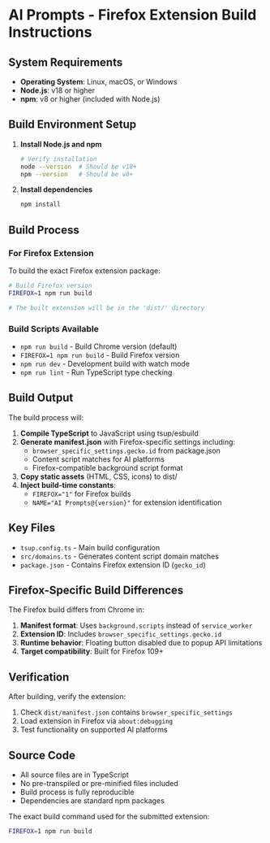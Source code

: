 # AI Prompts - Firefox Extension Build Instructions

## System Requirements

- **Operating System**: Linux, macOS, or Windows
- **Node.js**: v18 or higher
- **npm**: v8 or higher (included with Node.js)

## Build Environment Setup

1. **Install Node.js and npm**
   ```bash
   # Verify installation
   node --version  # Should be v18+
   npm --version   # Should be v8+
   ```

2. **Install dependencies**
   ```bash
   npm install
   ```

## Build Process

### For Firefox Extension

To build the exact Firefox extension package:

```bash
# Build Firefox version
FIREFOX=1 npm run build

# The built extension will be in the 'dist/' directory
```

### Build Scripts Available

- `npm run build` - Build Chrome version (default)
- `FIREFOX=1 npm run build` - Build Firefox version
- `npm run dev` - Development build with watch mode
- `npm run lint` - Run TypeScript type checking

## Build Output

The build process will:

1. **Compile TypeScript** to JavaScript using tsup/esbuild
2. **Generate manifest.json** with Firefox-specific settings including:
   - `browser_specific_settings.gecko.id` from package.json
   - Content script matches for AI platforms
   - Firefox-compatible background script format
3. **Copy static assets** (HTML, CSS, icons) to dist/
4. **Inject build-time constants**:
   - `FIREFOX="1"` for Firefox builds
   - `NAME="AI Prompts@{version}"` for extension identification

## Key Files

- `tsup.config.ts` - Main build configuration
- `src/domains.ts` - Generates content script domain matches
- `package.json` - Contains Firefox extension ID (`gecko_id`)

## Firefox-Specific Build Differences

The Firefox build differs from Chrome in:

1. **Manifest format**: Uses `background.scripts` instead of `service_worker`
2. **Extension ID**: Includes `browser_specific_settings.gecko.id`
3. **Runtime behavior**: Floating button disabled due to popup API limitations
4. **Target compatibility**: Built for Firefox 109+

## Verification

After building, verify the extension:

1. Check `dist/manifest.json` contains `browser_specific_settings`
2. Load extension in Firefox via `about:debugging`
3. Test functionality on supported AI platforms

## Source Code

- All source files are in TypeScript
- No pre-transpiled or pre-minified files included
- Build process is fully reproducible
- Dependencies are standard npm packages

The exact build command used for the submitted extension:
```bash
FIREFOX=1 npm run build
```
